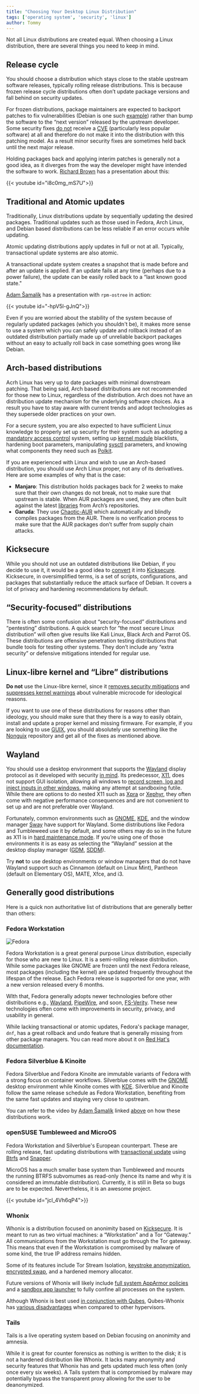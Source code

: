 ```yaml
---
title: "Choosing Your Desktop Linux Distribution"
tags: ['operating system', 'security', 'linux']
author: Tommy
---
```


Not all Linux distributions are created equal. When choosing a Linux distribution, there are several things you need to keep in mind.

## Release cycle

You should choose a distribution which stays close to the stable upstream software releases, typically rolling release distributions. This is because frozen release cycle distributions often don’t update package versions and fall behind on security updates.

For frozen distributions, package maintainers are expected to backport patches to fix vulnerabilities (Debian is one such [example](https://www.debian.org/security/faq#handling)) rather than bump the software to the “next version” released by the upstream developer. Some security fixes [do not](https://arxiv.org/abs/2105.14565) receive a [CVE](https://en.wikipedia.org/wiki/Common_Vulnerabilities_and_Exposures) (particularly less popular software) at all and therefore do not make it into the distribution with this patching model. As a result minor security fixes are sometimes held back until the next major release.

Holding packages back and applying interim patches is generally not a good idea, as it diverges from the way the developer might have intended the software to work. [Richard Brown](https://rootco.de/aboutme/) has a presentation about this:

{{< youtube id="i8c0mg_mS7U">}}

## Traditional and Atomic updates

Traditionally, Linux distributions update by sequentially updating the desired packages. Traditional updates such as those used in Fedora, Arch Linux, and Debian based distributions can be less reliable if an error occurs while updating.

Atomic updating distributions apply updates in full or not at all. Typically, transactional update systems are also atomic.

A transactional update system creates a snapshot that is made before and after an update is applied. If an update fails at any time (perhaps due to a power failure), the update can be easily rolled back to a “last known good state."

[Adam Šamalík](https://twitter.com/adsamalik) has a presentation with `rpm-ostree` in action:

{{< youtube id="-hpV5l-gJnQ">}}

Even if you are worried about the stability of the system because of regularly updated packages (which you shouldn't be), it makes more sense to use a system which you can safely update and rollback instead of an outdated distribution partially made up of unreliable backport packages without an easy to actually roll back in case something goes wrong like Debian.

## Arch-based distributions

Acrh Linux has very up to date packages with minimal downstream patching. That being said, Arch based distributions are not recommended for those new to Linux, regardless of the distribution. Arch does not have an distribution update mechanism for the underlying software choices. As a result you have to stay aware with current trends and adopt technologies as they supersede older practices on your own.

For a secure system, you are also expected to have sufficient Linux knowledge to properly set up security for their system such as adopting a [mandatory access control](https://en.wikipedia.org/wiki/Mandatory_access_control) system, setting up [kernel module](https://en.wikipedia.org/wiki/Loadable_kernel_module#Security) blacklists, hardening boot parameters, manipulating [sysctl](https://en.wikipedia.org/wiki/Sysctl) parameters, and knowing what components they need such as [Polkit](https://en.wikipedia.org/wiki/Polkit).

If you are experienced with Linux and wish to use an Arch-based distribution, you should use Arch Linux proper, not any of its derivatives. Here are some examples of why that is the case:

- **Manjaro**: This distribution holds packages back for 2 weeks to make sure that their own changes do not break, not to make sure that upstream is stable. When AUR packages are used, they are often built against the latest [libraries](https://en.wikipedia.org/wiki/Library_(computing)) from Arch’s repositories.
- **Garuda**: They use [Chaotic-AUR](https://aur.chaotic.cx/) which automatically and blindly compiles packages from the AUR. There is no verification process to make sure that the AUR packages don’t suffer from supply chain attacks.

## Kicksecure

While you should not use an outdated distributions like Debian, if you decide to use it, it would be a good idea to [convert](https://www.kicksecure.com/wiki/Debian) it into [Kicksecure](https://www.kicksecure.com/). Kicksecure, in oversimplified terms, is a set of scripts, configurations, and packages that substantially reduce the attack surface of Debian. It covers a lot of privacy and hardening recommendations by default.

## “Security-focused” distributions

There is often some confusion about “security-focused” distributions and “pentesting” distributions. A quick search for “the most secure Linux distribution” will often give results like Kali Linux, Black Arch and Parrot OS. These distributions are offensive penetration testing distributions that bundle tools for testing other systems. They don’t include any “extra security” or defensive mitigations intended for regular use.

## Linux-libre kernel and “Libre” distributions

**Do not** use the Linux-libre kernel, since it [removes security mitigations](https://www.phoronix.com/scan.php?page=news_item&px=GNU-Linux-Libre-5.7-Released) and [suppresses kernel warnings](https://news.ycombinator.com/item?id=29674846) about vulnerable microcode for ideological reasons.

If you want to use one of these distributions for reasons other than ideology, you should make sure that they there is a way to easily obtain, install and update a proper kernel and missing firmware. For example, if you are looking to use [GUIX](https://guix.gnu.org/en/download/), you should absolutely use something like the [Nonguix](https://gitlab.com/nonguix/nonguix) repository and get all of the fixes as mentioned above.

## Wayland

You should use a desktop environment that supports the [Wayland](https://en.wikipedia.org/wiki/Wayland_(display_server_protocol)) display protocol as it developed with security [in mind](https://lwn.net/Articles/589147/). Its predecessor, [X11](https://en.wikipedia.org/wiki/X_Window_System), does not support GUI isolation, allowing all windows to [record screen, log and inject inputs in other windows](https://blog.invisiblethings.org/2011/04/23/linux-security-circus-on-gui-isolation.html), making any attempt at sandboxing futile. While there are options to do nested X11 such as [Xpra](https://en.wikipedia.org/wiki/Xpra) or [Xephyr](https://en.wikipedia.org/wiki/Xephyr), they often come with negative performance consequences and are not convenient to set up and are not preferable over Wayland.

Fortunately, common environments such as [GNOME](https://www.gnome.org), [KDE](https://kde.org), and the window manager [Sway](https://swaywm.org) have support for Wayland. Some distributions like Fedora and Tumbleweed use it by default, and some others may do so in the future as X11 is in [hard maintenance mode](https://www.phoronix.com/scan.php?page=news_item&px=X.Org-Maintenance-Mode-Quickly). If you’re using one of those environments it is as easy as selecting the “Wayland” session at the desktop display manager ([GDM](https://en.wikipedia.org/wiki/GNOME_Display_Manager), [SDDM](https://en.wikipedia.org/wiki/Simple_Desktop_Display_Manager)).

Try **not** to use desktop environments or window managers that do not have Wayland support such as Cinnamon (default on Linux Mint), Pantheon (default on Elementary OS), MATE, Xfce, and i3.

## Generally good distributions

Here is a quick non authoritative list of distributions that are generally better than others:

### Fedora Workstation

![Fedora](/fedora-screenshot.png)

Fedora Workstation is a great general purpose Linux distribution, especially for those who are new to Linux. It is a semi-rolling release distribution. While some packages like GNOME are frozen until the next Fedora release, most packages (including the kernel) are updated frequently throughout the lifespan of the release. Each Fedora release is supported for one year, with a new version released every 6 months.

WIth that, Fedora generally adopts newer technologies before other distributions e.g., [Wayland](https://wayland.freedesktop.org/), [PipeWire](https://pipewire.org/), and soon, [FS-Verity](https://fedoraproject.org/wiki/Changes/FsVerityRPM). These new technologies often come with improvements in security, privacy, and usability in general.

While lacking transactional or atomic updates, Fedora's package manager, `dnf`, has a great rollback and undo feature that is generally missing from other package managers. You can read more about it on [Red Hat's documentation](https://access.redhat.com/documentation/en-us/red_hat_enterprise_linux/9/html/managing_software_with_the_dnf_tool/assembly_handling-package-management-history_managing-software-with-the-dnf-tool).

### Fedora Silverblue & Kinoite

Fedora Silverblue and Fedora Kinoite are immutable variants of Fedora with a strong focus on container workflows. Silverblue comes with the [GNOME](https://www.gnome.org/) desktop environment while Kinoite comes with [KDE](https://kde.org/). Silverblue and Kinoite follow the same release schedule as Fedora Workstation, benefiting from the same fast updates and staying very close to upstream.

You can refer to the video by [Adam Šamalík](https://twitter.com/adsamalik) linked [above](#traditional-and-atomic-updates) on how these distributions work.

### openSUSE Tumbleweed and MicroOS

Fedora Workstation and Silverblue's European counterpart. These are rolling release, fast updating distributions with [transactional update](https://kubic.opensuse.org/blog/2018-04-04-transactionalupdates/) using [Btrfs](https://en.wikipedia.org/wiki/Btrfs) and [Snapper](https://en.opensuse.org/openSUSE:Snapper_Tutorial). 

MicroOS has a much smaller base system than Tumbleweed and mounts the running BTRFS subvomumes as read-only (hence its name and why it is considered an immutable distribution). Currently, it is still in Beta so bugs are to be expected. Nevertheless, it is an awesome project.

{{< youtube id="jcl_4Vh6qP4">}}

### Whonix

Whonix is a distribution focused on anonimity based on [Kicksecure](https://www.whonix.org/wiki/Kicksecure). It is meant to run as two virtual machines: a “Workstation” and a Tor “Gateway.” All communications from the Workstation must go through the Tor gateway. This means that even if the Workstation is compromised by malware of some kind, the true IP address remains hidden.

Some of its features include Tor Stream Isolation, [keystroke anonymization](https://www.whonix.org/wiki/Keystroke_Deanonymization#Kloak), [encrypted swap](https://github.com/Whonix/swap-file-creator), and a hardened memory allocator.

Future versions of Whonix will likely include [full system AppArmor policies](https://github.com/Whonix/apparmor-profile-everything) and a [sandbox app launcher](https://www.whonix.org/wiki/Sandbox-app-launcher) to fully confine all processes on the system.

Although Whonix is best used [in conjunction with Qubes](https://www.whonix.org/wiki/Qubes/Why_use_Qubes_over_other_Virtualizers), Qubes-Whonix has [various disadvantages](https://forums.whonix.org/t/qubes-whonix-security-disadvantages-help-wanted/8581) when compared to other hypervisors.

### Tails

Tails is a live operating system based on Debian focusing on anonimity and amnesia.

While it is great for counter forensics as nothing is written to the disk; it is not a hardened distribution like Whonix. It lacks many anonymity and security features that Whonix has and gets updated much less often (only once every six weeks). A Tails system that is compromised by malware may potentially bypass the transparent proxy allowing for the user to be deanonymized.